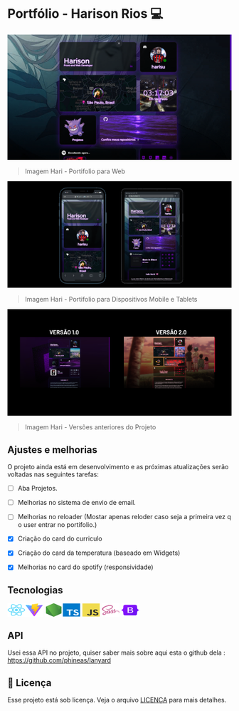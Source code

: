 
# Portfólio - Harison Rios 💻

<img src=".github/preview.png" alt="Exemplo imagem">

> Imagem Hari - Portifolio para Web


<img src=".github/previewMobile.png" alt="Exemplo imagem">

> Imagem Hari - Portifolio para Dispositivos Mobile e Tablets

<img src=".github/previewVersion.png" alt="Exemplo imagem">

> Imagem Hari - Versões anteriores do Projeto



## Ajustes e melhorias

O projeto ainda está em desenvolvimento e as próximas atualizações serão voltadas nas seguintes tarefas:

- [ ] Aba Projetos.
- [ ] Melhorias no sistema de envio de email.
- [ ] Melhorias no reloader (Mostar apenas reloder caso seja a primeira vez q o user entrar no portifolio.)
- [x] Criação do card do curriculo
- [x] Criação do card da temperatura (baseado em Widgets)  
- [x] Melhorias no card do spotify (responsividade)



## Tecnologias

 <img align="center" alt="React.JS" height="30" width="40" src="https://raw.githubusercontent.com/devicons/devicon/master/icons/react/react-original.svg"><img align="center" alt="Vite.JS" height="30" width="40" src="https://raw.githubusercontent.com/devicons/devicon/master/icons/vitejs/vitejs-original.svg"> <img align="center" alt="Node.JS" height="30" width="40" src="https://raw.githubusercontent.com/devicons/devicon/master/icons/nodejs/nodejs-original.svg"><img align="center" alt="Typescript" height="30" width="40" src="https://raw.githubusercontent.com/devicons/devicon/master/icons/typescript/typescript-original.svg"> <img align="center" alt="Javascript" height="30" width="40" src="https://raw.githubusercontent.com/devicons/devicon/master/icons/javascript/javascript-original.svg"> <img align="center" alt="SASS" height="30" width="40" src="https://raw.githubusercontent.com/devicons/devicon/master/icons/sass/sass-original.svg"> <img align="center" alt="Bootstrap" height="30" width="40" src="https://raw.githubusercontent.com/devicons/devicon/master/icons/bootstrap/bootstrap-original.svg"> 
 
## API

Usei essa API no projeto, quiser saber mais sobre aqui esta o github dela : https://github.com/phineas/lanyard


## 📝 Licença

Esse projeto está sob licença. Veja o arquivo [LICENÇA](LICENSE.md) para mais detalhes.
